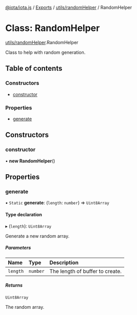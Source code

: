 [@iota/iota.js](../README.md) / [Exports](../modules.md) / [utils/randomHelper](../modules/utils_randomhelper.md) / RandomHelper

# Class: RandomHelper

[utils/randomHelper](../modules/utils_randomhelper.md).RandomHelper

Class to help with random generation.

## Table of contents

### Constructors

- [constructor](utils_randomhelper.randomhelper.md#constructor)

### Properties

- [generate](utils_randomhelper.randomhelper.md#generate)

## Constructors

### constructor

• **new RandomHelper**()

## Properties

### generate

▪ `Static` **generate**: (`length`: `number`) => `Uint8Array`

#### Type declaration

▸ (`length`): `Uint8Array`

Generate a new random array.

##### Parameters

| Name | Type | Description |
| :------ | :------ | :------ |
| `length` | `number` | The length of buffer to create. |

##### Returns

`Uint8Array`

The random array.
